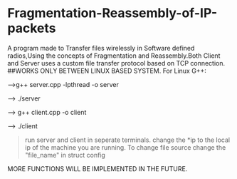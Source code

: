 # Fragmentation-Reassembly-of-IP-packets
A program made to Transfer files wirelessly in Software defined radios,Using the concepts of Fragmentation and Reassembly.Both Client and Server uses a custom file transfer protocol based on TCP connection.
##WORKS ONLY BETWEEN LINUX BASED SYSTEM.
For Linux G++:

-->g++ server.cpp -lpthread -o server

--> ./server

--> g++ client.cpp -o client

--> ./client

>run server and client in seperate terminals.
>change the *ip to the local ip of the machine you are running.
>To change file source change the "file_name" in struct config

MORE FUNCTIONS WILL BE IMPLEMENTED IN THE FUTURE.
